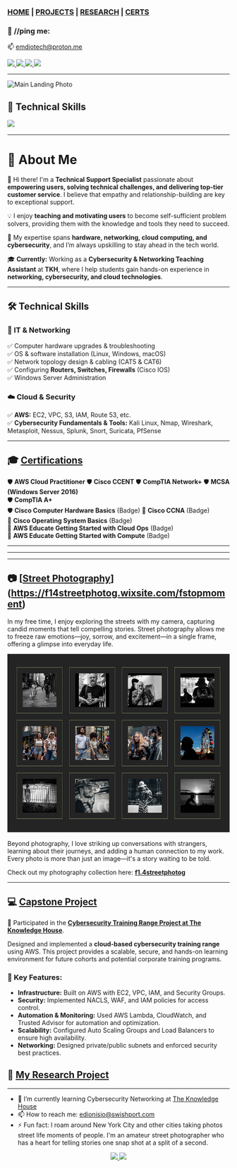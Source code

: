 ### [HOME](https://emiliedionisio.github.io/) | [PROJECTS](https://emiliedionisio.github.io/emProjects.html) | [RESEARCH](https://emiliedionisio.github.io/emResearch.html) | <!-- [RESUME ON GITPAGE](https://emiliedionisio.github.io/emtechres.html) | [RESUME PDF VERSION](EmilieDionisio-Res07302023.pdf) --> [CERTS](https://www.credly.com/users/emilie-dionisio-charriez/badges)<br /> 


### 📱 **//ping me:**
📫 emdiotech@proton.me <br />
<!-- 📲 +1.646.770.1205 -->
<p>
  <a href="https://www.linkedin.com/in/emdionisio/">
    <img src="https://skillicons.dev/icons?i=linkedin"/>
  </a>
  <a href="https://github.com/emiliedionisio">
    <img src="https://skillicons.dev/icons?i=github"/>
  </a>
  <a href="https://www.instagram.com/f1.4streetphotog/">
    <img src="https://skillicons.dev/icons?i=instagram"/>
  </a>
  <a href="https://twitter.com/emtech711">
    <img src="https://skillicons.dev/icons?i=twitter"/>
  </a>
</p>


---







![Main Landing Photo](https://drive.google.com/uc?export=view&id=1JgZG8PanzgYb1vNJzhlf9pBgxXjbIWGK)














## 🤯 Technical Skills

<p align="left">
    <a href="https://github.com/emiliedionisio">
    <img src="https://skillicons.dev/icons?i=linux,bash,aws,github,git,docker,vim,html,markdown,wordpress,photoshop,visual studio" /></a>
</p>


<!---|  ![App Screenshot](https://drive.google.com/uc?export=view&id=1_Px6rC01N12xsDqnYvmyWORzAiwlZXLa)  |   ![App Screenshot](https://drive.google.com/uc?export=view&id=1F_FzXU7DaIzoOblHXQdz4OXzkp2pYw_j)  |    ![App Screenshot](https://drive.google.com/uc?export=view&id=1SF_Rf19mnJaVMP2AVyEiuWalSYp6diR4) |  ![App Screenshot](https://drive.google.com/uc?export=view&id=120uOb3Mj3VsCHq8deMUNFuUsdZFwCyCI)  |
| ---------------------------- | -------------------------- | --------------------- | ------------------ | --->
---
# 🚀 About Me

👋 Hi there! I'm a **Technical Support Specialist** passionate about **empowering users, solving technical challenges, and delivering top-tier customer service**. I believe that empathy and relationship-building are key to exceptional support.

💡 I enjoy **teaching and motivating users** to become self-sufficient problem solvers, providing them with the knowledge and tools they need to succeed.

🔧 My expertise spans **hardware, networking, cloud computing, and cybersecurity**, and I’m always upskilling to stay ahead in the tech world.

🎓 **Currently:** Working as a **Cybersecurity & Networking Teaching Assistant** at **TKH**, where I help students gain hands-on experience in **networking, cybersecurity, and cloud technologies**.

---

## 🛠️ Technical Skills

### 🔹 IT & Networking
✅ Computer hardware upgrades & troubleshooting  
✅ OS & software installation (Linux, Windows, macOS)  
✅ Network topology design & cabling (CAT5 & CAT6)  
✅ Configuring **Routers, Switches, Firewalls** (Cisco IOS)  
✅ Windows Server Administration  

### ☁️ Cloud & Security
✅ **AWS:** EC2, VPC, S3, IAM, Route 53, etc.  
✅ **Cybersecurity Fundamentals & Tools:** Kali Linux, Nmap, Wireshark, Metasploit, Nessus, Splunk, Snort, Suricata, PfSense  

---

## 🎓 [Certifications](https://www.credly.com/users/emilie-dionisio-charriez)

🛡️ **AWS Cloud Practitioner**
🛡️ **Cisco CCENT** 
🛡️ **CompTIA Network+**
🛡️ **MCSA (Windows Server 2016)**  
🛡️ **CompTIA A+**  
🛡️ **Cisco Computer Hardware Basics** (Badge)
📜 **Cisco CCNA** (Badge)   
📜 **Cisco Operating System Basics** (Badge)  
📜 **AWS Educate Getting Started with Cloud Ops** (Badge)  
📜 **AWS Educate Getting Started with Compute** (Badge)  

---
<!--
## 🔗 Projects & Research
📌 **[Project 1 Name](Project 1 URL)** – Brief one-liner about the project  
📌 **[Project 2 Name](Project 2 URL)** – Brief one-liner about the project  
📌 **[Research Paper/Article](Research URL)** – Brief one-liner about the topic  -->

---
<!-- ## 🚀 About Me // Commentd out!

I am a Technical Support Specialist who is passionate about providing exceptional customer service and empowering end-users. I thrive on helping clients overcome technical challenges and ensuring their long-term success. I believe that empathy and relationship building are essential to providing excellent customer support. 

I strive to develop trustworthy connections with my clients by carefully listening to their concerns, trying to see things from their perspective, providing my knowledge and expertise, and learning from them as well. This two-way street of learning and teaching is essential to building strong relationships with my clients.

I also prioritize training and motivating users to independently tackle similar challenges in the future. I believe that it is important for users to be able to solve their own problems, and I am always happy to provide them with the resources they need to do so.

I am passionate about technology from computer hardware and software, networking, cloud, and most recently cybersecurity. I am constantly seeking for new ways to increase my abilities and knowledge by constantly upskilling myself. 

## Good hands-on knowledge in the following:
- Computer hardware (Add/upgrade memory, add/replace storages, add adapters and peripherals) 
- Operating System, software, and application installation (Linux, Windows, and MacOS)
- Design network topology
- Network wiring drops and creating CAT 5 & 6 from scratch
- Routers, Switches, and Firewalls installation and configuration
- Good knowledge of Cisco IOS
- Proficient in AWS cloud services such as EC2, VPC, S3, IAM, Route53, and etc.
- Windows Server Administration
- Technical Support and troubleshooting
- Essential and good understanding of Cybersecurity 


## Cybersecurity Tools:
- Kali Linux
- Nmap
- Wireshark with PCAPs
- Paessler PRTG
- Metasploit
- Nessus
- Splunk
- Snort
- Suricata
- PfSense

## Certifications:
- Cisco CCNA (Badge)
- Cisco CCENT
- AWS Cloud Practitioner
- CompTIA Network+
- MCSA (Microsoft Certified Solutions Associate) - Windows Server 2016
- CompTIA A+
-->



---
## 📷 [[Street Photography](https://f14streetphotog.wixsite.com/fstopmoment)](https://f14streetphotog.wixsite.com/fstopmoment)

In my free time, I enjoy exploring the streets with my camera, capturing candid moments that tell compelling stories. Street photography allows me to freeze raw emotions—joy, sorrow, and excitement—in a single frame, offering a glimpse into everyday life.


[![Em Street Photo](https://github.com/emiliedionisio/emiliedionisio.github.io/blob/main/em-streetphotos.png)](https://f14streetphotog.wixsite.com/fstopmoment)



Beyond photography, I love striking up conversations with strangers, learning about their journeys, and adding a human connection to my work. Every photo is more than just an image—it's a story waiting to be told.

Check out my photography collection here: **[f1.4streetphotog](https://f14streetphotog.wixsite.com/fstopmoment)**


<!--
## 🖼️ [My Street Photos Website](https://f14streetphotog.wixsite.com/fstopmoment) 

In my spare time when I'm  not studying or working, I love taking leisurely strolls around my neighborhood, city streets, and parks, armed with my trusty camera. It's my way of soaking up the sights and snapping photos of the people and places that catch my eye. But for me, it's not just about clicking random shots—it's about telling stories and creating narratives.

When I'm out there with my camera, my mission is to capture those genuine expressions of joy, grief, and excitement. I want to look through my viewfinder and feel what others are feeling, like I'm right there in the moment with them. Those precious instants that pass by in a heartbeat, I want to freeze them in time forever. It's therapeutic for me, you know, this whole street photography gig. It allows me to imagine what life looks like from the other side of the coin.


![Em Street Photo](https://github.com/emiliedionisio/emiliedionisio.github.io/blob/main/em-streetphotos.png)




And you know what's really cool? Along my walks, I often end up bumping into people and striking up conversations. That's another reason why I'm drawn to street photography—it's a fantastic way to meet new folks and get to know their stories. We'll chat for a bit, exchange a few laughs, and maybe even forge a temporary connection. It adds a whole new dimension to my photo-taking adventures, injecting them with human warmth and authenticity.

So, yeah, for me, it's not just about capturing pretty pictures. It's about embracing the experience, diving into the streets, and immersing myself in the colorful tapestry of life. Every click of the camera brings me closer to understanding the world and the people who inhabit it. It's my way of freezing the essence of existence, one frame at a time. If you want to check out my photos, you can check this out: [f1.4streetphotog](https://f14streetphotog.wixsite.com/fstopmoment).
-->


<!-- ## 👩‍💻 [My Resume](https://github.com/emiliedionisio/emiliedionisio.github.io/blob/main/EmilieDionisio-Res2023%26.pdf) -->

---
## 💻 [Capstone Project](https://emiliedionisio.github.io/emProjects.html)

🔭 Participated in the **[Cybersecurity Training Range Project at The Knowledge House](https://github.com/cybertrainingrange/cybertraininingrange.io/blob/main/README.md)**.

Designed and implemented a **cloud-based cybersecurity training range** using AWS. This project provides a scalable, secure, and hands-on learning environment for future cohorts and potential corporate training programs.

### 🔹 Key Features:
- **Infrastructure:** Built on AWS with EC2, VPC, IAM, and Security Groups.
- **Security:** Implemented NACLS, WAF, and IAM policies for access control.
- **Automation & Monitoring:** Used AWS Lambda, CloudWatch, and Trusted Advisor for automation and optimization.
- **Scalability:** Configured Auto Scaling Groups and Load Balancers to ensure high availability.
- **Networking:** Designed private/public subnets and enforced security best practices.


## 📘 [My Research Project](/emResearch.md) 

---

- 🌱 I’m currently learning Cybersecurity Networking at [The Knowledge House](https://www.theknowledgehouse.org/)
- 📫 How to reach me: edionisio@swishport.com
- ⚡ Fun fact: I roam around New York City and other cities taking photos street life moments of people. I'm an amateur street photographer who has a heart for telling stories one snap shot at a split of a second. 

<p align="center">
  <a href="https://www.linkedin.com/in/emdionisio/">
    <img src="https://skillicons.dev/icons?i=linkedin" />
  </a>  
    <a href="https://f14streetphotog.wixsite.com/fstopmoment">
    <img src="https://skillicons.dev/icons?i=instagram" />
  </a>
</p>
